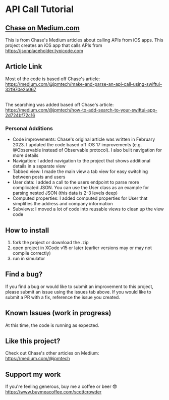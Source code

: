 # API Call Tutorial

## <a href="https://medium.com/@jpmtech">Chase on Medium.com</a>

This is from Chase's Medium articles about calling APIs from iOS apps. This project creates an iOS app that calls APIs from https://jsonplaceholder.typicode.com

## Article Link

Most of the code is based off Chase's article: https://medium.com/@jpmtech/make-and-parse-an-api-call-using-swiftui-32f970e2b067

<br>The searching was added based off Chase's article: https://medium.com/@jpmtech/how-to-add-search-to-your-swiftui-app-2d724bf72c16

### Personal Additions

* Code improvements: Chase's original article was written in February 2023. I updated the code based off iOS 17 improvements (e.g. @Observable instead of Observable protocol). I also built navigation for more details
* Navigation: I added navigation to the project that shows additional details in a separate view
* Tabbed view: I made the main view a tab view for easy switching between posts and users
* User data: I added a call to the users endpoint to parse more complicated JSON. You can use the User class as an example for parsing nested JSON (this data is 2-3 levels deep)
* Computed properties: I added computed properties for User that simplifies the address and company information
* Subviews: I moved a lot of code into reusable views to clean up the view code

## How to install

1. fork the project or download the .zip
2. open project in XCode v15 or later (earlier versions may or may not compile correctly)
3. run in simulator

## Find a bug?

If you find a bug or would like to submit an improvement to this project, please submit an issue using the issues tab above. If you would like to submit a PR with a fix, reference the issue you created.

## Known Issues (work in progress)

At this time, the code is running as expected.

## Like this project?

Check out Chase's other articles on Medium: https://medium.com/@jpmtech

## Support my work

If you're feeling generous, buy me a coffee or beer 😎 https://www.buymeacoffee.com/scottcrowder
